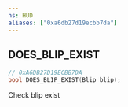 ```yaml
---
ns: HUD
aliases: ["0xa6db27d19ecbb7da"]
---
```

## DOES_BLIP_EXIST

```c
// 0xA6DB27D19ECBB7DA
bool DOES_BLIP_EXIST(Blip blip);
```

Check blip exist

